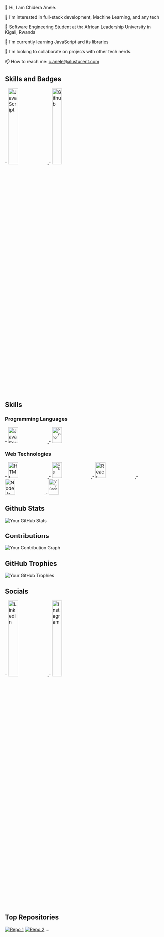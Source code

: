 👋 Hi, I am Chidera Anele. 

👀 I'm interested in full-stack development, Machine Learning, and any tech 

🌱 Software Engineering Student at the  African Leadership University in Kigali, Rwanda

🌱 I'm currently learning JavaScript and its libraries

💞️ I'm looking to collaborate on projects with other tech nerds.

📫 How to reach me: c.anele@alustudent.com

<!-- Skills and Badges -->
## Skills and Badges
<div class ='skills_badges' display: inline-block;>
  - <a href="https://github.com/JavaScript">
    <img src="https://img.shields.io/badge/JavaScript-black?style=for-the-badge&logo=javascript" alt="JavaScript" style="width: 25%; height: auto; font-size: 15px;">
  </a>
- <a href="https://github.com/Chidera0001">
    <img src="https://img.shields.io/github/followers/Chidera0001?style=social&labelColor=black" alt="Github" style="width: 25%; height: auto; font-size: 15px;">
  </a>
</div>

## Skills
### Programming Languages
<div class ='languages' display: inline-block;>
  - <a href="https://github.com/JavaScript">
    <img src="https://img.shields.io/badge/JavaScript-black?style=for-the-badge&logo=javascript" alt="JavaScript" style="width: 25%; height: 50px; font-size: 15px;">
  </a>
- <a href="https://github.com/your-Python-repo">
    <img src="https://img.shields.io/badge/Python-black?style=for-the-badge&logo=python" alt="Python" style="width: 25%; height: 50px; font-size: 10px;">
  </a>
</div>

### Web Technologies
<div class ='dev_tech' display: inline-block;>
  - <a href="https://github.com/your-HTML-repo">
    <img src="https://img.shields.io/badge/HTML5-black?style=for-the-badge&logo=html5" alt="HTML" style="width: 25%; height: 50px; font-size: 15px;">
  </a>
- <a href="https://github.com/your-CSS-repo">
    <img src="https://img.shields.io/badge/CSS3-black?style=for-the-badge&logo=css3" alt="CSS" style="width: 25%; height: 50px; font-size: 10px;">
  </a>
- <a href="https://github.com/your-React-repo">
    <img src="https://img.shields.io/badge/React-black?style=for-the-badge&logo=react" alt="React" style="width: 25%; height: 50px; font-size: 15px;">
  </a>
- <a href="https://github.com/your-Node.js-repo">
    <img src="https://img.shields.io/badge/Node.js-black?style=for-the-badge&logo=node.js" alt="Node.js" style="width: 25%; height: 50px; font-size: 15px;">
  </a>
- <a href="https://github.com/your-VSCode-repo">
    <img src="https://img.shields.io/badge/VSCode-black?style=for-the-badge&logo=visual-studio-code" alt="VSCode" style="width: 25%; height: 50px; font-size: 10px;">
  </a>
</div>

## Github Stats
![Your GitHub Stats](https://github-readme-stats.vercel.app/api?username=Chidera0001&show_icons=true&count_private=true&theme=dark)

## Contributions
![Your Contribution Graph](https://github-readme-streak-stats.herokuapp.com/?user=Chidera0001&theme=dark)

## GitHub Trophies
![Your GitHub Trophies](https://github-profile-trophy.vercel.app/?username=Chidera0001&theme=dark)

## Socials
<div class ='socials' display: inline-block;>
  - <a href="https://www.linkedin.com/in/chidera-anele/">
    <img src="https://img.shields.io/badge/LinkedIn-blue?style=for-the-badge&logo=linkedin" alt="LinkedIn" style="width: 25%; height: auto; font-size: 15px;">
  </a>
- <a href="https://www.instagram.com/chidera.anele/">
    <img src="https://img.shields.io/badge/Instagram-black?style=for-the-badge&logo=instagram" alt="Instagram" style="width: 25%; height: auto; font-size: 15px;">
  </a>
</div>

<!-- Top Repositories -->
## Top Repositories
[![Repo 1](https://github-readme-stats.vercel.app/api/pin/?username=Chidera0001&repo=JavaScript&show_owner=true&theme=dark)](https://github.com/Chidera0001/JavaScript)
[![Repo 2](https://github-readme-stats.vercel.app/api/pin/?username=Chidera0001&repo=alu-back-end&show_owner=true&theme=dark)](https://github.com/Chidera0001/alu-back-end)
...

<!-- Contributions -->




